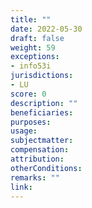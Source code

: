 ```yaml
---
title: ""
date: 2022-05-30
draft: false
weight: 59
exceptions:
- info53i
jurisdictions:
- LU
score: 0
description: "" 
beneficiaries:
purposes: 
usage:
subjectmatter:
compensation:
attribution: 
otherConditions: 
remarks: ""
link: 
---
```

